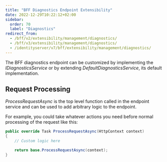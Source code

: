 ```yaml
---
title: "BFF Diagnostics Endpoint Extensibility"
date: 2022-12-29T10:22:12+02:00
sidebar:
  order: 70
  label: "Diagnostics"
redirect_from:
  - /bff/v2/extensibility/management/diagnostics/
  - /bff/v3/extensibility/management/diagnostics/
  - /identityserver/v7/bff/extensibility/management/diagnostics/
---
```


The BFF diagnostics endpoint can be customized by implementing the *IDiagnosticsService* or by extending *DefaultDiagnosticsService*, its default implementation.

## Request Processing
*ProcessRequestAsync* is the top level function called in the endpoint service and can be used to add arbitrary logic to the endpoint.

For example, you could take whatever actions you need before normal processing of the request like this:

```csharp
public override Task ProcessRequestAsync(HttpContext context)
{
    // Custom logic here

    return base.ProcessRequestAsync(context);
}
```